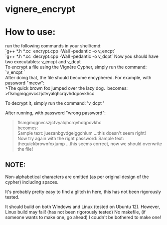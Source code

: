 # vignere_encrypt

<h1>How to use:</h1>
<p1>run the following commands in your shell/cmd:<br>
`g++ *.h *.cc  encrypt.cpp -Wall -pedantic -o v_encpt`<br>
`g++ *.h *.cc  decrypt.cpp -Wall -pedantic -o v_dcpt`
Now you should have two executables: v_encpt and v_dcpt<br>
To encrypt a file using the Vignère Cypher, simply run the command:<br>
`v_encpt <input_file>`<br>
After doing that, the file should become encyphered. For example, with password "meow":<br>
>The quick brown fox jumped over the lazy dog. 
becomes:
>flsmgmqgnvcszjctvyalqhcrqvhdqpovkhcc

To decrypt it, simply run the command:
'v_dcpt <encrypted file>'

After running, with password "wrong password":
>flsmgmqgnvcszjctvyalqhcrqvhdqpovkhc
<br>becomes:<br>
>Sample text: juezanbgvdgeiggchlum
...this doesn't seem right! <br>
Now try again with the right password:
>Sample text: thequickbrownfoxjump
...this seems correct, now we should overwrite the file!</p>

<h2>NOTE:</h2>

Non-alphabetical characters are omitted (as per original design of the cypher) including spaces. 

It's probably pretty easy to find a glitch in here, this has not been rigorously tested. 

It should build on both Windows and Linux (tested on Ubuntu 12). However, Linux build may fail! (has not been rigorously tested)
No makefile, (if someone wants to make one, go ahead) I coudn't be bothered to make one!
